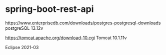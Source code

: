 # spring-boot-rest-api


https://www.enterprisedb.com/downloads/postgres-postgresql-downloads postgreSQL 13.12v

https://tomcat.apache.org/download-10.cgi Tomcat 10.1.11v

Eclipse 2021-03
